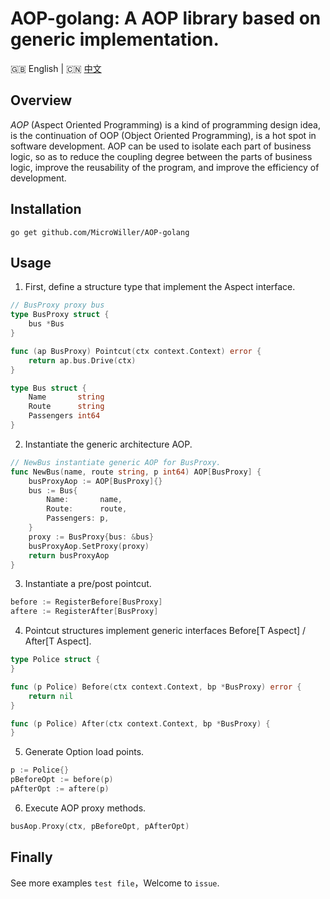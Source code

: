 # AOP-golang: A AOP library based on generic implementation.

🇬🇧 English | 🇨🇳 [中文](./README_ZH.md)

## Overview

_AOP_ (Aspect Oriented Programming) is a kind of programming design idea, is the continuation of OOP (Object Oriented Programming), is a hot spot in software development. AOP can be used to isolate each part of business logic, so as to reduce the coupling degree between the parts of business logic, improve the reusability of the program, and improve the efficiency of development.

## Installation

`go get github.com/MicroWiller/AOP-golang`

## Usage

1) First, define a structure type that implement the Aspect interface.
```go
// BusProxy proxy bus
type BusProxy struct {
	bus *Bus
}

func (ap BusProxy) Pointcut(ctx context.Context) error {
	return ap.bus.Drive(ctx)
}

type Bus struct {
	Name       string
	Route      string
	Passengers int64
}
```

2) Instantiate the generic architecture AOP.
```go
// NewBus instantiate generic AOP for BusProxy.
func NewBus(name, route string, p int64) AOP[BusProxy] {
	busProxyAop := AOP[BusProxy]{}
	bus := Bus{
		Name:       name,
		Route:      route,
		Passengers: p,
	}
	proxy := BusProxy{bus: &bus}
	busProxyAop.SetProxy(proxy)
	return busProxyAop
}
```

3) Instantiate a pre/post pointcut.
```go
before := RegisterBefore[BusProxy]
aftere := RegisterAfter[BusProxy]
```

4) Pointcut structures implement generic interfaces Before[T Aspect] / After[T Aspect].
```go
type Police struct {
}

func (p Police) Before(ctx context.Context, bp *BusProxy) error {
    return nil
}

func (p Police) After(ctx context.Context, bp *BusProxy) {
}
```

5) Generate Option load points.
```go
p := Police{}
pBeforeOpt := before(p)
pAfterOpt := aftere(p)
```

6) Execute AOP proxy methods.
```go
busAop.Proxy(ctx, pBeforeOpt, pAfterOpt)
```

## Finally
See more examples `test file`，Welcome to `issue`.